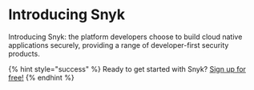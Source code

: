 # Introducing Snyk

Introducing Snyk: the platform developers choose to build cloud native applications securely, providing a range of developer-first security products.

{% hint style="success" %}
Ready to get started with Snyk? [Sign up for free!](https://snyk.io/login?cta=sign-up&loc=footer&page=support_docs_page)
{% endhint %}

